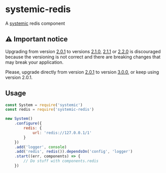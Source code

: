 # systemic-redis

A [systemic](https://github.com/guidesmiths/systemic) redis component

## ⚠️ Important notice

Upgrading from version [2.0.1](https://github.com/guidesmiths/systemic-redis/releases/tag/v2.0.1) to versions [2.1.0](https://github.com/guidesmiths/systemic-redis/releases/tag/v2.1.0), [2.1.1](https://github.com/guidesmiths/systemic-redis/releases/tag/v2.1.1) or [2.2.0](https://github.com/guidesmiths/systemic-redis/releases/tag/v2.2.0) is discouraged because the versioning is not correct and there are breaking changes that may break your application.

Please, upgrade directly from version [2.0.1](https://github.com/guidesmiths/systemic-redis/releases/tag/v2.0.1) to version [3.0.0](https://github.com/guidesmiths/systemic-redis/releases/tag/v3.0.0), or keep using version 2.0.1.

## Usage

```js
const System = require('systemic')
const redis = require('systemic-redis')

new System()
    .configure({
        redis: {
            url: 'redis://127.0.0.1/1'
        }
    })
    .add('logger', console)
    .add('redis', redis()).dependsOn('config', 'logger')
    .start((err, components) => {
        // Do stuff with components.redis
    })
```

